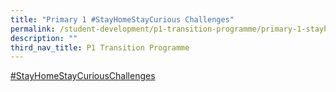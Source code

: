 ```yaml
---
title: "Primary 1 #StayHomeStayCurious Challenges"
permalink: /student-development/p1-transition-programme/primary-1-stayhomestaycurious-challenges/
description: ""
third_nav_title: P1 Transition Programme
---
```


<a href="https://sites.google.com/southviens.com/p1stayhomechallenge">#StayHomeStayCuriousChallenges</a>